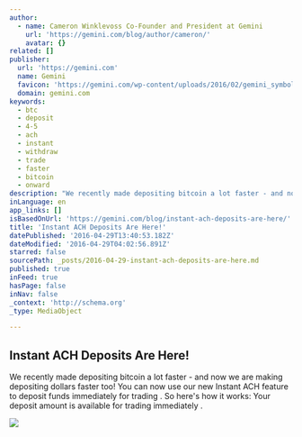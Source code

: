 ```yaml
---
author:
  - name: Cameron Winklevoss Co-Founder and President at Gemini
    url: 'https://gemini.com/blog/author/cameron/'
    avatar: {}
related: []
publisher:
  url: 'https://gemini.com'
  name: Gemini
  favicon: 'https://gemini.com/wp-content/uploads/2016/02/gemini_symbol_rgb.png'
  domain: gemini.com
keywords:
  - btc
  - deposit
  - 4-5
  - ach
  - instant
  - withdraw
  - trade
  - faster
  - bitcoin
  - onward
description: "We recently made depositing bitcoin a lot faster - and now we are making depositing dollars faster too! You can now use our new Instant ACH feature to deposit funds immediately for trading . So here's how it works: Your deposit amount is available for trading immediately ."
inLanguage: en
app_links: []
isBasedOnUrl: 'https://gemini.com/blog/instant-ach-deposits-are-here/'
title: 'Instant ACH Deposits Are Here!'
datePublished: '2016-04-29T13:40:53.182Z'
dateModified: '2016-04-29T04:02:56.891Z'
starred: false
sourcePath: _posts/2016-04-29-instant-ach-deposits-are-here.md
published: true
inFeed: true
hasPage: false
inNav: false
_context: 'http://schema.org'
_type: MediaObject

---
```

<article style=""><h1>Instant ACH Deposits Are Here!</h1><p>We recently made depositing bitcoin a lot faster - and now we are making depositing dollars faster too! You can now use our new Instant ACH feature to deposit funds immediately for trading . So here's how it works: Your deposit amount is available for trading immediately .</p><img src="https://gemini.com/wp-content/uploads/2016/03/hero-instant-ach-680x255.jpg" /></article>